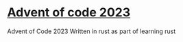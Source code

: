 # [Advent of code 2023](https://adventofcode.com/)

Advent of Code 2023
Written in rust as part of learning rust